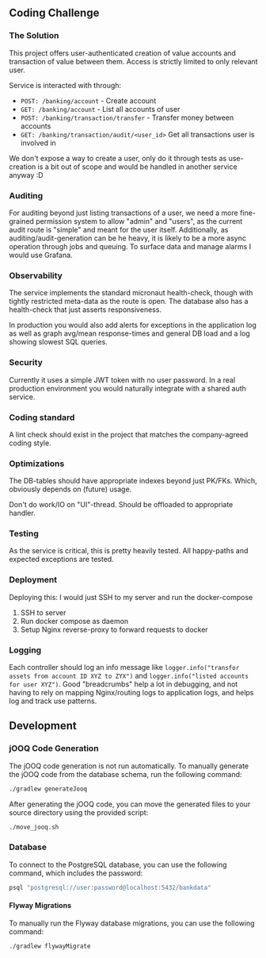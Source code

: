 ## Coding Challenge

### The Solution

This project offers user-authenticated creation of value accounts and transaction of value between them.
Access is strictly limited to only relevant user.

Service is interacted with through:
* `POST: /banking/account` - Create account
* `GET: /banking/account` - List all accounts of user
* `POST: /banking/transaction/transfer` - Transfer money between accounts
* `GET: /banking/transaction/audit/<user_id>` Get all transactions user is involved in

We don't expose a way to create a user, only do it through tests as use-creation is a bit out of scope
and would be handled in another service anyway :D

### Auditing

For auditing beyond just listing transactions of a user, we need a more fine-grained
permission system to allow "admin" and "users", as the current audit route is "simple" and meant
for the user itself.
Additionally, as auditing/audit-generation can be he heavy, it is likely to be a more async operation
through jobs and queuing.
To surface data and manage alarms I would use Grafana.

### Observability

The service implements the standard micronaut health-check, though with tightly restricted
meta-data as the route is open.
The database also has a health-check that just asserts responsiveness.

In production you would also add alerts for exceptions in the application log
as well as graph avg/mean response-times and general DB load and a log showing slowest SQL queries.

### Security

Currently it uses a simple JWT token with no user password. In a real production environment
you would naturally integrate with a shared auth service.

### Coding standard

A lint check should exist in the project that matches the company-agreed coding style.

### Optimizations

The DB-tables should have appropriate indexes beyond just PK/FKs.
Which, obviously depends on (future) usage.

Don't do work/IO on "UI"-thread. Should be offloaded to appropriate handler.

### Testing

As the service is critical, this is pretty heavily tested. All happy-paths and expected exceptions are tested.

### Deployment

Deploying this: I would just SSH to my server and run the docker-compose 
1. SSH to server
2. Run docker compose as daemon
3. Setup Nginx reverse-proxy to forward requests to docker

### Logging

Each controller should log an info message like `logger.info("transfor assets from account ID XYZ to ZYX")` and `logger.info("listed accounts for user XYZ")`.
Good "breadcrumbs" help a lot in debugging, and not having to rely on mapping Nginx/routing logs to application logs, and helps log and track use patterns.

## Development

### jOOQ Code Generation

The jOOQ code generation is not run automatically. To manually generate the jOOQ code from the database schema, run the following command:

```bash
./gradlew generateJooq
```

After generating the jOOQ code, you can move the generated files to your source directory using the provided script:

```bash
./move_jooq.sh
```

### Database

To connect to the PostgreSQL database, you can use the following command, which includes the password:

```bash
psql "postgresql://user:password@localhost:5432/bankdata"
```

#### Flyway Migrations

To manually run the Flyway database migrations, you can use the following command:

```bash
./gradlew flywayMigrate
```
